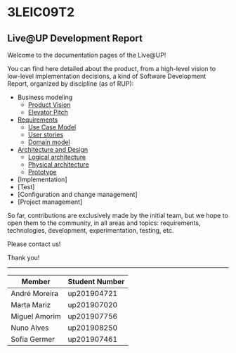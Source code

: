 # 3LEIC09T2

## Live@UP Development Report

Welcome to the documentation pages of the Live@UP!

You can find here detailed about the product, from a high-level vision to low-level implementation decisions, a kind of Software Development Report, organized by discipline (as of RUP):

- Business modeling
  - [Product Vision](docs/ProductVision.md)
  - [Elevator Pitch](docs/ElevatorPitch.md)
- [Requirements](docs/Requirements.md)
  - [Use Case Model](docs/Requirements.md#Use-case-model)
  - [User stories](docs/Requirements.md#User-stories)
  - [Domain model](docs/DomainModel.md)
- [Architecture and Design](docs/ArchitecturalDesign.md)
  - [Logical architecture](docs/ArchitecturalDesign.md#logical-architecture)
  - [Physical architecture](docs/ArchitecturalDesign.md#physical-architecture)
  - [Prototype](docs/ArchitecturalDesign.md#vertical-prototype)
- [Implementation]
- [Test]
- [Configuration and change management]
- [Project management]

So far, contributions are exclusively made by the initial team, but we hope to open them to the community, in all areas and topics: requirements, technologies, development, experimentation, testing, etc.

Please contact us!

Thank you!

---

| **Member**    | **Student Number** |
| ------------- | ------------------ |
| André Moreira | up201904721        |
| Marta Mariz   | up201907020        |
| Miguel Amorim | up201907756        |
| Nuno Alves    | up201908250        |
| Sofia Germer  | up201907461        |
